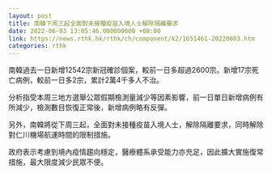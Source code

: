 ```yaml
---
layout: post
title: 南韓下周三起全面對未接種疫苗入境人士解除隔離要求
date: 2022-06-03 13:05:46.000000000 +08:00
link: https://news.rthk.hk/rthk/ch/component/k2/1651461-20220603.htm
categories: rthk
---
```


南韓過去一日新增12542宗新冠確診個案，較前一日多超過2600宗。新增17宗死亡病例，較前一日多2宗，累計2萬4千多人不治。

分析指受本周三地方選舉公眾假期檢測量減少等因素影響，前一日單日新增病例有所減少，檢測數目恢復正常後，新增病例略有反彈。

另外，南韓將從下周三起，全面對未接種疫苗入境人士，解除隔離要求，同時解除對仁川機場航運時間的限制措施。

政府表示考慮到境內疫情趨向穩定，醫療體系承受能力亦充足，因此擴大實施復常措施，最大限度減少民眾不便。
